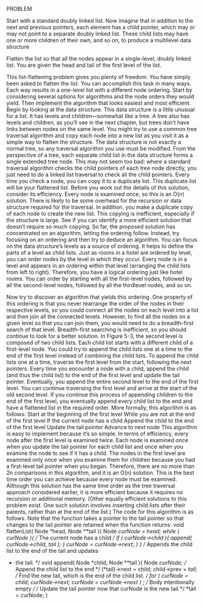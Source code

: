 PROBLEM

Start with a standard doubly linked list. Now imagine that in addition to the next and previous pointers, each element has a child pointer, which may or may not point to a separate doubly linked list. These child lists may have one or more children of their own, and so on, to produce a multilevel data structure

Flatten the list so that all the nodes appear in a single-level, doubly linked list.
You are given the head and tail of the first level of the list.


This list-flattening problem gives you plenty of freedom. You have simply been asked to flatten the
list. You can accomplish this task in many ways. Each way results in a one-level list with a different
node ordering. Start by considering several options for algorithms and the node orders they would
yield. Then implement the algorithm that looks easiest and most efficient.
Begin by looking at the data structure. This data structure is a little unusual for a list. It has levels
and children—somewhat like a tree. A tree also has levels and children, as you’ll see in the next
chapter, but trees don’t have links between nodes on the same level. You might try to use a common
tree traversal algorithm and copy each node into a new list as you visit it as a simple way to flatten
the structure.
The data structure is not exactly a normal tree, so any traversal algorithm you use must be modified.
From the perspective of a tree, each separate child list in the data structure forms a single extended
tree node. This may not seem too bad: where a standard traversal algorithm checks the child pointers of each tree node directly, you just need to do a linked list traversal to check all the child pointers.
Every time you check a node, you can copy it to a duplicate list. This duplicate list will be your flattened list.
Before you work out the details of this solution, consider its efficiency. Every node is examined once,
so this is an O(n) solution. There is likely to be some overhead for the recursion or data structure
required for the traversal. In addition, you make a duplicate copy of each node to create the new list.
This copying is inefficient, especially if the structure is large. See if you can identify a more efficient
solution that doesn’t require so much copying.
So far, the proposed solution has concentrated on an algorithm, letting the ordering follow.
Instead, try focusing on an ordering and then try to deduce an algorithm. You can focus on the
data structure’s levels as a source of ordering. It helps to define the parts of a level as child lists.
Just as rooms in a hotel are ordered by level, you can order nodes by the level in which they occur.
Every node is in a level and appears in an ordering within that level (arranging the child lists from
left to right). Therefore, you have a logical ordering just like hotel rooms. You can order by starting with all the first-level nodes, followed by all the second-level nodes, followed by all the thirdlevel nodes, and so on.


Now try to discover an algorithm that yields this ordering. One property of this ordering is that
you never rearrange the order of the nodes in their respective levels, so you could connect all the
nodes on each level into a list and then join all the connected levels. However, to find all the nodes
on a given level so that you can join them, you would need to do a breadth-first search of that level.
Breadth-first searching is inefficient, so you should continue to look for a better solution.
In Figure 5-3, the second level is composed of two child lists. Each child list starts with a different
child of a first-level node. You could try to append the child lists one at a time to the end of the first
level instead of combining the child lists.
To append the child lists one at a time, traverse the first level from the start, following the next
pointers. Every time you encounter a node with a child, append the child (and thus the child list) to
the end of the first level and update the tail pointer. Eventually, you append the entire second level
to the end of the first level. You can continue traversing the first level and arrive at the start of the
old second level. If you continue this process of appending children to the end of the first level, you
eventually append every child list to the end and have a flattened list in the required order. More formally, this algorithm is as follows:
Start at the beginning of the first level
While you are not at the end of the first level
If the current node has a child
Append the child to the end of the first level
Update the tail pointer
Advance to next node
This algorithm is easy to implement because it’s so simple. In terms of efficiency, every node after
the first level is examined twice. Each node is examined once when you update the tail pointer for
each child list and once when you examine the node to see if it has a child. The nodes in the first
level are examined only once when you examine them for children because you had a first-level
tail pointer when you began. Therefore, there are no more than 2n comparisons in this algorithm,
and it is an O(n) solution. This is the best time order you can achieve because every node must be
examined. Although this solution has the same time order as the tree traversal approach considered
earlier, it is more efficient because it requires no recursion or additional memory. (Other equally
efficient solutions to this problem exist. One such solution involves inserting child lists after their
parents, rather than at the end of the list.)
The code for this algorithm is as follows. Note that the function takes a pointer to the tail pointer so
that changes to the tail pointer are retained when the function returns:
void flattenList( Node *head, Node **tail ){
Node *curNode = head;
while ( curNode ){
/* The current node has a child */
if ( curNode->child ){
append( curNode->child, tail );
}
curNode = curNode->next;
}
}
/* Appends the child list to the end of the tail and updates
* the tail.
*/
void append( Node *child, Node **tail ){
Node *curNode;
/* Append the child list to the end */
(*tail)->next = child;
child->prev = *tail;
/* Find the new tail, which is the end of the child list. */
for ( curNode = child; curNode->next; curNode = curNode->next )
; /* Body intentionally empty */
/* Update the tail pointer now that curNode is the new tail */
*tail = curNode;
}
